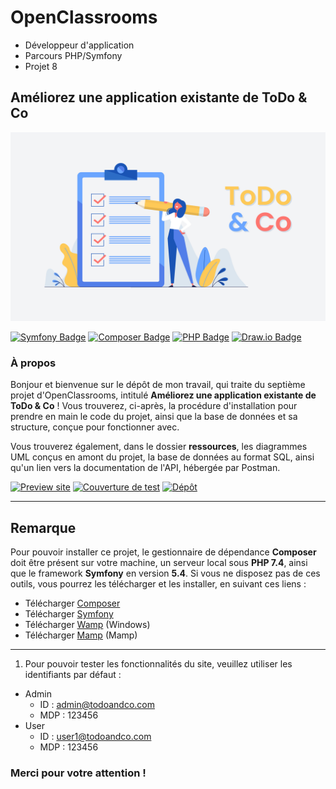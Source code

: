 # OpenClassrooms
- Développeur d'application
- Parcours PHP/Symfony
- Projet 8

## Améliorez une application existante de ToDo & Co

![OpenClassrooms banneer](./ressources/images/todo-and-co.jpg)

[![Symfony Badge](https://img.shields.io/badge/Symfony-5.4-000000?style=flat-square&logo=symfony&logoColor=white/)](https://symfony.com/) [![Composer Badge](https://img.shields.io/badge/Composer-2.4-6c3e22?style=flat-square&logo=composer&logoColor=white/)](https://getcomposer.org/) [![PHP Badge](https://img.shields.io/badge/PHP-7.4-7a86b8?style=flat-square&logo=php&logoColor=white/)](https://www.php.net/) [![Draw.io Badge](https://img.shields.io/badge/Diagrams.net-20.7-F08705?style=flat-square&logo=diagrams.net&logoColor=white/)](https://www.diagrams.net/)

### À propos

Bonjour et bienvenue sur le dépôt de mon travail, qui traite du septième projet d'OpenClassrooms, intitulé **Améliorez une application existante de ToDo & Co** ! Vous trouverez, ci-après, la procédure d'installation pour prendre en main le code du projet, ainsi que la base de données et sa structure, conçue pour fonctionner avec.

Vous trouverez également, dans le dossier **ressources**, les diagrammes UML conçus en amont du projet, la base de données au format SQL, ainsi qu'un lien vers la documentation de l'API, hébergée par Postman.

[![Preview site](https://img.shields.io/badge/Site%20web--fe746e?style=for-the-badge&logo=InternetExplorer&logoColor=white)](http://todoandco.florianjourde.com/) [![Couverture de test](https://img.shields.io/badge/Couverture%20de%20test--788ced?style=for-the-badge&logo=PHP&logoColor=white)](https://testcoverage-todoandco.florianjourde.com/) [![Dépôt](https://img.shields.io/badge/Dépôt%20initial--000000?style=for-the-badge&logo=Github&logoColor=white)](https://github.com/saro0h/projet8-TodoList)


---

## Remarque

Pour pouvoir installer ce projet, le gestionnaire de dépendance **Composer** doit être présent sur votre machine, un serveur local sous **PHP 7.4**, ainsi que le framework **Symfony** en version **5.4**. Si vous ne disposez pas de ces outils, vous pourrez les télécharger et les installer, en suivant ces liens :
- Télécharger [Composer](https://getcomposer.org/)
- Télécharger [Symfony](https://symfony.com/download)
- Télécharger [Wamp](https://www.wampserver.com/) (Windows)
- Télécharger [Mamp](https://www.wampserver.com/) (Mamp)

---

[comment]: <> (## Installation)

[comment]: <> (1. À l'aide d'un terminal, créez un dossier à l'emplacement souhaité pour l'installation du projet. Lancez ensuite la commande suivante :)

[comment]: <> (```shell)

[comment]: <> (git clone https://github.com/FlorianJourde/OpenClassrooms-7-Create-a-web-service-exposing-an-API)

[comment]: <> (```)


[comment]: <> (2. Lancez cette commande pour vous rendre dans le dossier adequat :)

[comment]: <> (```shell)

[comment]: <> (cd OpenClassrooms-7-Create-a-web-service-exposing-an-API)

[comment]: <> (```)


[comment]: <> (3. À la racine de ce répertoire, lancez la commande suivante pour installer les dépendances Composer :)

[comment]: <> (```shell)

[comment]: <> (composer install)

[comment]: <> (```)


[comment]: <> (4. Créez un dossier nommé `jwt` dans le dossier `config`, puis lancez la commande suivante pour créer une clé privée :)

[comment]: <> (```shell)

[comment]: <> (openssl genpkey -out config/jwt/private.pem -aes256 -algorithm rsa -pkeyopt rsa_keygen_bits:4096)

[comment]: <> (```)

[comment]: <> (Cette commande permet de générer une clé privée pour permettre l'authentification via JWT. Lorsqu'un passphrase vous sera demandé, choissisez-en un, que vous indiquerez ensuite dans le fichier `.env.local`.)


[comment]: <> (5. Lancez maintenant cette commande pour générer une clé publique :)

[comment]: <> (```shell)

[comment]: <> (openssl pkey -in config/jwt/private.pem -out config/jwt/public.pem -pubout)

[comment]: <> (```)

[comment]: <> (Entrez à nouveau le passphrase choisi.)


[comment]: <> (6. Une fois l'installation des dépendances terminée, vous devez maintenant dupliquer le fichier `.env` situé à la racine du projet, puis renommer le nouveau fichier en `.env.local`, pour vous connecter à votre base de données. À la ligne 33, remplacez les identifiants de connexion par vos identifiants de base de données locale :)

[comment]: <> (```php)

[comment]: <> (DATABASE_URL="mysql://username:password@127.0.0.1:3306/bilemo_db?serverVersion=5.7.36&charset=utf8mb4")

[comment]: <> (```)


[comment]: <> (7. Dans ce même fichier, vous devez également modifier la ligne 25, pour y indiquer le passphrase choisi pour JWT, ce qui donnera ceci :)

[comment]: <> (```)

[comment]: <> (JWT_PASSPHRASE=passphrase)

[comment]: <> (```)


[comment]: <> (8. Après avoir modifié le fichier `.env.local` avec vos informations de connexion, lancez cette commande pour créer la base de données :)

[comment]: <> (```shell)

[comment]: <> (php bin/console doctrine:database:create)

[comment]: <> (```)


[comment]: <> (9. Exportez désormais la structure de votre base de données, grace aux commandes suivantes :)

[comment]: <> (```shell)

[comment]: <> (php bin/console make:migration)

[comment]: <> (```)

[comment]: <> (puis)

[comment]: <> (```shell)

[comment]: <> (php bin/console doctrine:migrations:migrate)

[comment]: <> (```)


[comment]: <> (10. Si tout s'est correctement déroulé, une nouvelle base de données `bilemo_db` est apparu parmi les tables de votre serveur local. Lancez ensuite la commande suivante pour générer un jeu de données, s'appuyant sur les fixtures :)

[comment]: <> (```shell)

[comment]: <> (php bin/console doctrine:fixtures:load)

[comment]: <> (```)


[comment]: <> (11. À ce stade, un jeu de données devrait avoir été créé. Si vous n'avez pas réussi à créer et importer un jeu de données, vous pouvez importer le fichier `bilemo_db.sql`, présent dans le dossier `ressources`, dans votre base de données SQL locale.)


[comment]: <> (12. Via le terminal, lancez la commande suivante pour démarrer l'application Symfony :)

[comment]: <> (```zsh)

[comment]: <> (symfony server:start)

[comment]: <> (```)


[comment]: <> (Si vous rencontrez un problème à cette étape, veuillez vous assurer que WAMP ou MAMP est présent et lancé sur votre machine et que le démarrage du serveur local de Symfony a bien été effectué depuis le dossier racine du projet.)


[comment]: <> (13. Une fois la connexion avec la base de données établie, vous pouvez commencer à tester les fonctionnalités de l'API via le logiciel Postman. Le programme doit être installé en local pour fonctionner correctement.)


[comment]: <> (14. Vous trouverez les identifiants de connexion et toutes les autres informations nécéssaires directement sur la documentation de l'API, dont le lien se trouve en haut de ce fichier.)

1. Pour pouvoir tester les fonctionnalités du site, veuillez utiliser les identifiants par défaut :
- Admin
	- ID : admin@todoandco.com
	- MDP : 123456
- User
	- ID : user1@todoandco.com
	- MDP : 123456


### Merci pour votre attention !